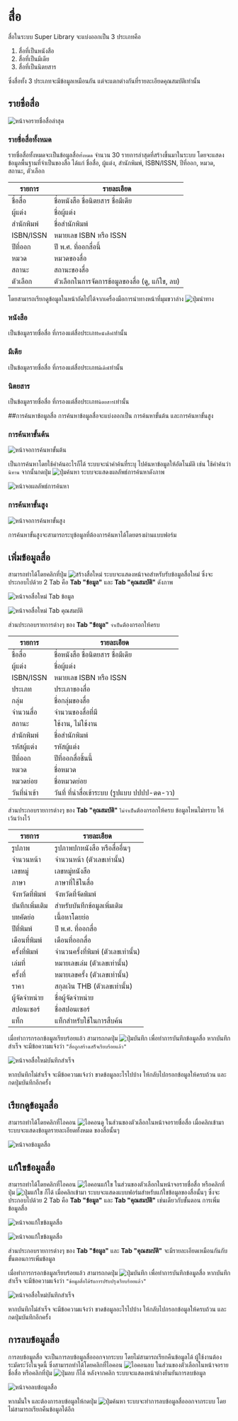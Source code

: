 # สื่อ
สื่อในระบบ Super Library จะแบ่งออกเป็น 3 ประเภทคือ

1. สื่อที่เป็นหนังสือ
2. สื่อที่เป็นมีเดีย
3. สื่อที่เป็นนิตยสาร

ซึ่งสื่อทั้ง 3 ประเภทจะมีข้อมูลเหมือนกัน แต่จะแตกต่างกันที่รายละเอียดคุณสมบัติเท่านั้น

## รายชื่อสื่อ
![หน้าจอรายชื่อสื่อล่าสุด](images/screen/items/ItemsLatest.png)  

### รายชื่อสื่อทั้งหมด
รายชื่อสื่อทั้งหมดจะเป็นข้อมูลสื่อ`ทั้งหมด` จำนวน 30 รายการล่าสุดที่สร้างขึ้นมาในระบบ โดยจะแสดงข้อมูลพื้นฐานที่จำเป็นของสื่อ ได้แก่ ชื่อสื่อ, ผู้แต่ง, สำนักพิมพ์, ISBN/ISSN, ปีที่ออก, หมวด, สถานะ, ตัวเลือก

|รายการ       | รายละเอียด|
|------------ | -------------|
|ชื่อสื่อ | ชื่อหนังสือ ชื่อนิตยสาร ชื่อมีเดีย|
|ผู้แต่ง | ชื่อผู้แต่ง|
|สำนักพิมพ์ | ชื่อสำนักพิมพ์|
|ISBN/ISSN | หมายเลข ISBN หรือ ISSN|
|ปีที่ออก | ปี พ.ศ. ที่ออกสื่อนี้|
|หมวด | หมวดของสื่อ|
|สถานะ | สถานะของสื่อ|
|ตัวเลือก       | ตัวเลือกในการจัดการข้อมูลของสื่อ (ดู, แก้ใข, ลบ)|

โดยสามารถเรียกดูข้อมูลในหน้าถัดไปได้จากเครื่องมือการนำทางหน้าที่มุมขวาล่าง ![ปุ่มนำทาง](images/button/ButtonPageNavigator.png)

### หนังสือ
เป็นข้อมูลรายชื่อสื่อ ที่กรองแต่สื่อประเภท`หนังสือ`เท่านั้น

### มีเดีย
เป็นข้อมูลรายชื่อสื่อ ที่กรองแต่สื่อประเภท`มีเดีย`เท่านั้น

### นิตยสาร
เป็นข้อมูลรายชื่อสื่อ ที่กรองแต่สื่อประเภท`นิตยสาร`เท่านั้น

##การค้นหาข้อมูลสื่อ
การค้นหาข้อมูลสื่อจะแบ่งออกเป็น การค้นหาขั้นต้น และการค้นหาขั้นสูง

### การค้นหาขั้นต้น
![หน้าจอการค้นหาขั้นต้น](images/screen/items/ItemsBasicSearch.png)  

เป็นการค้นหาโดยใช้คำค้นอะไรก็ได้ ระบบจะนำคำค้นที่ระบุ ไปค้นหาข้อมูลให้อัตโนมัติ เช่น ใช้คำค้นว่า `นิทาน` จากนั้นกดปุ่ม ![ปุ่มค้นหา](images/button/ButtonSearch.png) ระบบจะแสดงผลลัพธ์การค้นหาดังภาพ  

![หน้าจอผลลัพธ์การค้นหา](images/screen/items/ItemsBasicSearchResult.png)  

### การค้นหาขั้นสูง
![หน้าจอการค้นหาขั้นสูง](images/screen/items/ItemsAdvancedSearch.png)  

การค้นหาขั้นสูงจะสามารถระบุข้อมูลที่ต้องการค้นหาได้โดยตรงผ่านแบบฟอร์ม


## เพิ่มข้อมูลสื่อ
สามารถทำได้โดยคลิกที่ปุ่ม ![สร้างสื่อใหม่](images/button/ButtonItemsNew.png) ระบบจะแสดงหน้าจอสำหรับรับข้อมูลสื่อใหม่ ซึ่งจะประกอบไปด้วย 2 Tab คือ **Tab "ข้อมูล"** และ **Tab "คุณสมบัติ"** ดังภาพ  

![หน้าจอสื่อใหม่ Tab ข้อมูล](images/screen/items/ItemsNewInformation.png)  

![หน้าจอสื่อใหม่ Tab คุณสมบัติ](images/screen/items/ItemsNewProperty.png)  

ส่วนประกอบรายการต่างๆ ของ **Tab "ข้อมูล"** `จำเป็น`ต้องกรอกให้ครบ

|รายการ       | รายละเอียด|
|------------ | -------------|
|ชื่อสื่อ | ชื่อหนังสือ ชื่อนิตยสาร ชื่อมีเดีย|
|ผู้แต่ง | ชื่อผู้แต่ง|
|ISBN/ISSN | หมายเลข ISBN หรือ ISSN|
|ประเภท| ประเภาของสื่อ|
|กลุ่ม| ชื่อกลุ่มของสื่อ|
|จำนวนสื่อ | จำนวนของสื่อที่มี|
|สถานะ| ใช้งาน, ไม่ใช้งาน|
|สำนักพิมพ์ | ชื่อสำนักพิมพ์|
|รหัสผู้แต่ง | รหัสผู้แต่ง|
|ปีที่ออก | ปีที่ออกสื่อชิ้นนี้|
|หมวด | ชื่อหมวด|
|หมวดย่อย | ชื่อหมวดย่อย|
|วันที่นำเข้า | วันที่ ที่นำสื่อเข้าระบบ (รูปแบบ ปปปป-ดด-วว)|

ส่วนประกอบรายการต่างๆ ของ **Tab "คุณสมบัติ"** `ไม่จำเป็น`ต้องกรอกให้ครบ ข้อมูลไหนไม่ทราบ ให้เว้นว่างไว้

|รายการ       | รายละเอียด|
|------------ | -------------|
|รูปภาพ | รูปภาพปกหนังสือ หรือสื่ออื่นๆ|
|จำนวนหน้า | จำนวนหน้า (ตัวเลขเท่านั้น)|
|เลขหมู่ | เลขหมู่หนังสือ|
|ภาษา | ภาษาที่ใช้ในสื่อ|
|จังหวัดที่พิมพ์ | จังหวัดที่จัดพิมพ์ |
|บันทึกเพิ่มเติม | สำหรับบันทึกข้อมูลเพิ่มเติม|
|บทคัดย่อ | เนื้อหาโดยย่อ|
|ปีที่พิมพ์ | ปี พ.ศ. ที่ออกสื่อ|
|เดือนที่พิมพ์ | เดือนที่ออกสื่อ|
|ครั้งที่พิมพ์ | จำนวนครั้งที่พิมพ์ (ตัวเลขเท่านั้น) |
|เล่มที่ | หมายเลขเล่ม (ตัวเลขเท่านั้น)|
|ครั้งที่ | หมายเลขครั้ง (ตัวเลขเท่านั้น)|
|ราคา | สกุลเงิน THB (ตัวเลขเท่านั้น) |
|ผู้จัดจำหน่าย | ชื่อผู้จัดจำหน่าย |
|สปอนเซอร์ | ชื่อสปอนเซอร์ |
|แท็ก| แท็กสำหรับใช้ในการสืบค้น|


เมื่อทำการกรอกข้อมูลเรียบร้อยแล้ว สามารถกดปุ่ม ![ปุ่มบันทึก](images/button/ButtonSave.png) เพื่อทำการบันทึกข้อมูลสื่อ หากบันทึกสำเร็จ จะมีข้อความแจ้งว่า `"สื่อถูกสร้างเสร็จเรียบร้อยแล้ว"`  

![หน้าจอสื่อใหม่บันทึกสำเร็จ](images/screen/items/ItemsCreateSuccess.png)  

หากบันทึกไม่สำเร็จ จะมีข้อความแจ้งว่า ขาดข้อมูลอะไรไปบ้าง ให้กลับไปกรอกข้อมูลให้ครบถ้วน และกดปุ่มบันทึกอีกครั้ง


## เรียกดูข้อมูลสื่อ
สามารถทำได้โดยคลิกที่ไอคอน ![ไอคอนดู](images/icons/IconView.png) ในส่วนของตัวเลือกในหน้าจอรายชื่อสื่อ เมื่อคลิกเข้ามา ระบบจะแสดงข้อมูลรายละเอียดทั้งหมด ของสื่อนั้นๆ  

![หน้าจอข้อมูลสื่อ](images/screen/items/ItemsView.png)  

## แก้ใขข้อมูลสื่อ
สามารถทำได้โดยคลิกที่ไอคอน ![ไอคอนแก้ใข](images/icons/IconEdit.png) ในส่วนของตัวเลือกในหน้าจอรายชื่อสื่อ หรือคลิกที่ปุ่ม ![ปุ่มแก้ใข](images/button/ButtonItemsEdit.png) ก็ได้ เมื่อคลิกเข้ามา ระบบจะแสดงแบบฟอร์มสำหรับแก้ใขข้อมูลของสื่อนั้นๆ ซึ่งจะประกอบไปด้วย 2 Tab คือ **Tab "ข้อมูล"** และ **Tab "คุณสมบัติ"** เช่นเดียวกับขั้นตอน การเพิ่มข้อมูลสื่อ  

![หน้าจอแก้ใขข้อมูลสื่อ](images/screen/items/ItemsEditInformation.png)  

![หน้าจอแก้ใขข้อมูลสื่อ](images/screen/items/ItemsEditProperty.png)  

ส่วนประกอบรายการต่างๆ ของ **Tab "ข้อมูล"** และ **Tab "คุณสมบัติ"** จะมีรายละเอียดเหมือนกันกับขั้นตอนการเพิ่มข้อมูล

เมื่อทำการกรอกข้อมูลเรียบร้อยแล้ว สามารถกดปุ่ม ![ปุ่มบันทึก](images/button/ButtonSave.png) เพื่อทำการบันทึกข้อมูลสื่อ หากบันทึกสำเร็จ จะมีข้อความแจ้งว่า `"ข้อมูลสื่อได้รับการปรับปรุงเรียบร้อยแล้ว"`  

![หน้าจอสื่อใหม่บันทึกสำเร็จ](images/screen/items/ItemsEditSuccess.png)  


หากบันทึกไม่สำเร็จ จะมีข้อความแจ้งว่า ขาดข้อมูลอะไรไปบ้าง ให้กลับไปกรอกข้อมูลให้ครบถ้วน และกดปุ่มบันทึกอีกครั้ง

## การลบข้อมูลสื่อ
การลบข้อมูลสื่อ จะเป็นการลบข้อมูลสื่อออกจากระบบ โดยไม่สามารถเรียกคืนข้อมูลได้ ผู้ใช้งานต้องระมัดระวังในจุดนี้ ซึ่งสามารถทำได้โดยคลิกที่ไอคอน ![ไอคอนลบ](images/icons/IconDelete.png) ในส่วนของตัวเลือกในหน้าจอรายชื่อสื่อ หรือคลิกที่ปุ่ม ![ปุ่มลบ](images/button/ButtonDelete.png) ก็ได้ หลังจากคลิก ระบบจะแสดงหน้าต่างยืนยันการลบข้อมูล  

![หน้าจอลบข้อมูลสื่อ](images/screen/items/ItemsDeleteConfirm.png)  

หากมั่นใจ และต้องการลบข้อมูลให้กดปุ่ม ![ปุ่มค้นหา](images/button/ButtonYes.png) ระบบจะทำการลบข้อมูลสื่อออกจากระบบ โดยไม่สามารถเรียกคืนข้อมูลได้อีก